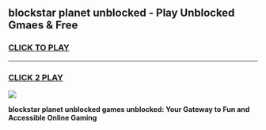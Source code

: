 
## blockstar planet unblocked - Play Unblocked Gmaes & Free
<h3>
<a href="https://news.freeplayer.one?title=blockstar_planet_unblocked&ref=23F">CLICK TO PLAY</a></h3>
<hr>

<h3>
<a href="https://news.freeplayer.one?title=blockstar_planet_unblocked&ref=23F">CLICK 2 PLAY</a>
  
</h3>

<a href="https://news.freeplayer.one?title=blockstar_planet_unblocked&ref=23F/"><img src="https://clearcache.store/games.png"></a>


**blockstar planet unblocked games unblocked: Your Gateway to Fun and Accessible Online Gaming**
